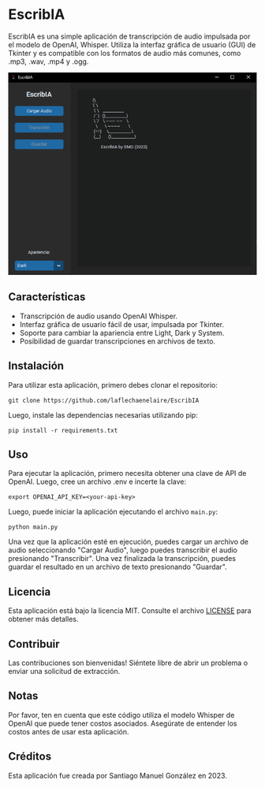 # EscribIA

EscribIA es una simple aplicación de transcripción de audio impulsada por el modelo de OpenAI, Whisper. Utiliza la interfaz gráfica de usuario (GUI) de Tkinter y es compatible con los formatos de audio más comunes, como .mp3, .wav, .mp4 y .ogg.

![Ejemplo de imagen](GUI.png)
## Características
- Transcripción de audio usando OpenAI Whisper.
- Interfaz gráfica de usuario fácil de usar, impulsada por Tkinter.
- Soporte para cambiar la apariencia entre Light, Dark y System.
- Posibilidad de guardar transcripciones en archivos de texto.

## Instalación
Para utilizar esta aplicación, primero debes clonar el repositorio:

```
git clone https://github.com/laflechaenelaire/EscribIA
```

Luego, instale las dependencias necesarias utilizando pip:

```
pip install -r requirements.txt
```

## Uso
Para ejecutar la aplicación, primero necesita obtener una clave de API de OpenAI. Luego, cree un archivo .env e incerte la clave:

```
export OPENAI_API_KEY=<your-api-key>
```

Luego, puede iniciar la aplicación ejecutando el archivo `main.py`:

```
python main.py
```

Una vez que la aplicación esté en ejecución, puedes cargar un archivo de audio seleccionando "Cargar Audio", luego puedes transcribir el audio presionando "Transcribir". Una vez finalizada la transcripción, puedes guardar el resultado en un archivo de texto presionando "Guardar".

## Licencia
Esta aplicación está bajo la licencia MIT. Consulte el archivo [LICENSE](LICENSE) para obtener más detalles.

## Contribuir
Las contribuciones son bienvenidas! Siéntete libre de abrir un problema o enviar una solicitud de extracción.

## Notas 

Por favor, ten en cuenta que este código utiliza el modelo Whisper de OpenAI que puede tener costos asociados. Asegúrate de entender los costos antes de usar esta aplicación.

## Créditos
Esta aplicación fue creada por Santiago Manuel González en 2023.

